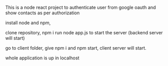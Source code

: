 
This is a node react project to authenticate user from google oauth and show contacts as per authorization

install node and npm,

clone repository,
npm i
run node app.js to start the server (backend server will start)

go to client folder, give npm i and npm start, client server will start.

whole application is up in localhost